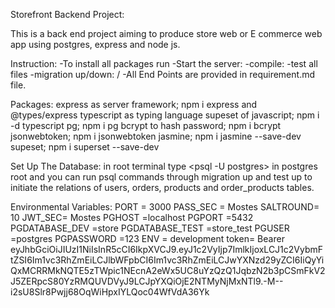 Storefront Backend Project:

This is a back end project aiming to produce store web or E commerce web app using postgres, express and node js.
 
Instruction: 
-To install all packages run <npm install>
-Start the server: <npm run start>
-compile: <npm run build>
-test all files <npm run test>
-migration up/down: <npm run migrate-up>/<npm run migrate down>
-All End Points are provided in requirement.md file.

Packages:
express as server framework; npm i express and @types/express
typescript as typing language supeset of javascript; npm i -d typescript
pg; npm i pg
bcrypt to hash password; npm i bcrypt
jsonwebtoken; npm i jsonwebtoken
jasmine; npm i jasmine --save-dev
supeset; npm i superset --save-dev

Set Up The Database:
in root terminal type <psql -U postgres>
in postgres root <create database store> and <create database store_test>
you can run psql commands through migration up and test up to initiate the relations of users, orders, products and order_products tables.


Environmental Variables:
PORT = 3000
PASS_SEC = Mostes
SALTROUND= 10
JWT_SEC= Mostes
PGHOST =localhost
PGPORT =5432
PGDATABASE_DEV =store
PGDATABASE_TEST =store_test
PGUSER =postgres
PGPASSWORD =123
ENV = development
token= Bearer eyJhbGciOiJIUzI1NiIsInR5cCI6IkpXVCJ9.eyJ1c2VyIjp7ImlkIjoxLCJ1c2VybmFtZSI6Im1vc3RhZmEiLCJlbWFpbCI6Im1vc3RhZmEiLCJwYXNzd29yZCI6IiQyYiQxMCRRMkNQTE5zTWpic1NEcnA2eWx5UC8uYzQzQ1JqbzN2b3pCSmFkV2J5ZERpcS80YzRMQUVDVyJ9LCJpYXQiOjE2NTMyNjMxNTl9.-M--i2sU8Slr8Pwjj68OqWiHpxIYLQoc04WfVdA36Yk <used in testing routes as authorization header>

